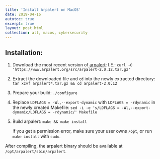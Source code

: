 ```yaml
---
title: 'Install Arpalert on MacOS'
date: 2019-04-16
autotoc: true
excerpt: true
layout: post.html
collection: all, macos, cybersecurity
---
```



## Installation:

1. Download the most recent version of [arpalert](https://www.arpalert.org/arpalert.html):
    I.E.: `curl -O 'https://www.arpalert.org/src/arpalert-2.0.12.tar.gz'` 
    

2. Extract the downloaded file and `cd` into the newly extracted directory:
    `tar xzvf arpalert*.tar.gz && cd arpalert-2.0.12`


3. Prepare your build:
    `./configure`


4. Replace `LDFLAGS = -Wl,--export-dynamic` with `LDFLAGS = -rdynamic` in the newly created Makefile:
    `sed -i -e 's/LDFLAGS = -Wl,--export-dynamic/LDFLAGS = -rdynamic/' Makefile`


5. Build arpalert:
    `make && make install`

    If you get a permission error, make sure your user owns `/opt`, or run `make install` with `sudo`.


After compiling, the arpalert binary should be available at `/opt/arpalert/sbin/arpalert`.
